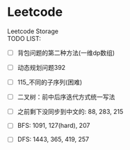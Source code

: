 # Leetcode
Leetcode Storage  
TODO LIST:
- [ ] 背包问题的第二种方法(一维dp数组)
- [ ] 动态规划问题392
- [ ] 115_不同的子序列(困难)
- [ ] 二叉树：前中后序迭代方式统一写法
- [ ] 之前剩下没同步到中文的: 88, 283, 215
- [ ] BFS: 1091, 127(hard), 207
- [ ] DFS: 1443, 365, 419, 257 

